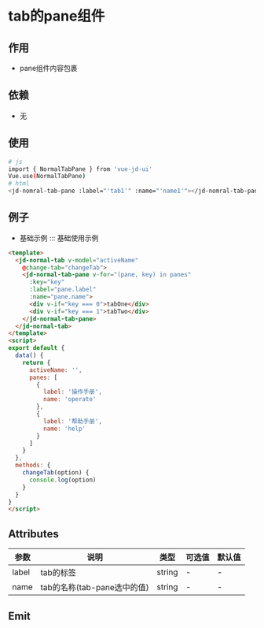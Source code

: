 # tab的pane组件

## 作用
- pane组件内容包裹

## 依赖
- 无

## 使用
```bash
# js
import { NormalTabPane } from 'vue-jd-ui'
Vue.use(NormalTabPane)
# html
<jd-nomral-tab-pane :label="'tab1'" :name="'name1'"></jd-nomral-tab-pane>
```

## 例子
- 基础示例
::: 基础使用示例
```html
<template>
  <jd-normal-tab v-model="activeName"
    @change-tab="changeTab">
    <jd-normal-tab-pane v-for="(pane, key) in panes"
      :key="key"
      :label="pane.label"
      :name="pane.name">
      <div v-if="key === 0">tabOne</div>
      <div v-if="key === 1">tabTwo</div>
    </jd-normal-tab-pane>
  </jd-normal-tab>
</template>
<script>
export default {
  data() {
    return {
      activeName: '',
      panes: [
        {
          label: '操作手册',
          name: 'operate'
        },
        {
          label: '帮助手册',
          name: 'help'
        }
      ]
    }
  },
  methods: {
    changeTab(option) {
      console.log(option)
    }
  }
}
</script>
```

## Attributes
| 参数      | 说明          | 类型      | 可选值                           | 默认值  |
|---------- |-------------- |---------- |--------------------------------  |-------- |
| label     | tab的标签     | string | - | - |
| name     | tab的名称(tab-pane选中的值)  | string | - | - |

## Emit
